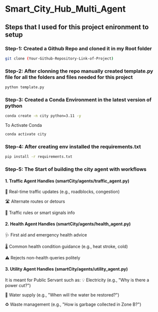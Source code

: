 # Smart_City_Hub_Multi_Agent


## Steps that I used for this project enironment to setup


### Step-1: Created a Github Repo and cloned it in my Root folder
```bash
git clone (Your-Github-Repository-Link-of-Project)
```


### Step-2: After clonning the repo manually created template.py file for all the folders and files needed for this project
```bash
python template.py
```


### Step-3: Created a Conda Environment in the latest version of python
```bash
conda create -n city python=3.11 -y
```

To Activate Conda
```bash
conda activate city
```


### Step-4: After creating env installed the requirements.txt
```bash
pip install -r requirements.txt
```


### Step-5: The Start of building the city agent with workflows


#### 1. Traffic Agent Handles (smartCity/agents/traffic_agent.py)
🚗 Real-time traffic updates (e.g., roadblocks, congestion)

🛣️ Alternate routes or detours

🚧 Traffic rules or smart signals info


#### 2. Health Agent Handles (smartCity/agents/health_agent.py)
🩺 First aid and emergency health advice

🌡️ Common health condition guidance (e.g., heat stroke, cold)

⚠️ Rejects non-health queries politely


#### 3. Utility Agent Handles (smartCity/agents/utility_agent.py)
It is meant for Public Servant such as:
💡 Electricity (e.g., "Why is there a power cut?")

🚰 Water supply (e.g., "When will the water be restored?")

♻️ Waste management (e.g., "How is garbage collected in Zone B?")